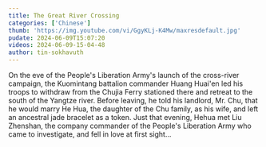 ```yaml
---
title: The Great River Crossing
categories: ['Chinese']
thumb: 'https://img.youtube.com/vi/GgyKLj-K4Mw/maxresdefault.jpg'
pudate: 2024-06-09T15:07:20
videos: 2024-06-09-15-04-48
author: tin-sokhavuth
---
```

On the eve of the People's Liberation Army's launch of the cross-river campaign, the Kuomintang battalion commander Huang Huai'en led his troops to withdraw from the Chujia Ferry stationed there and retreat to the south of the Yangtze river. Before leaving, he told his landlord, Mr. Chu, that he would marry He Hua, the daughter of the Chu family, as his wife, and left an ancestral jade bracelet as a token. Just that evening, Hehua met Liu Zhenshan, the company commander of the People's Liberation Army who came to investigate, and fell in love at first sight...